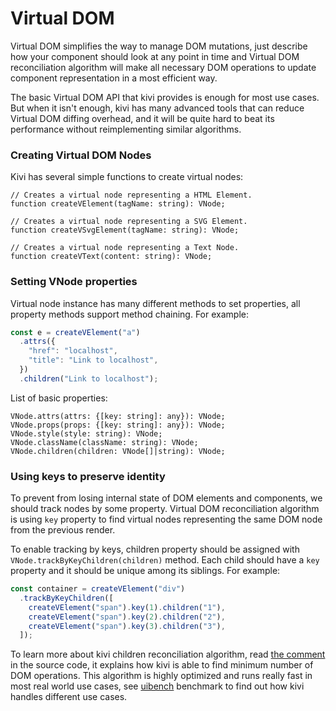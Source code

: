 # Virtual DOM

Virtual DOM simplifies the way to manage DOM mutations, just describe how your component should look at any point in
time and Virtual DOM reconciliation algorithm will make all necessary DOM operations to update component representation
in a most efficient way.

The basic Virtual DOM API that kivi provides is enough for most use cases. But when it isn't enough, kivi has many
advanced tools that can reduce Virtual DOM diffing overhead, and it will be quite hard to beat its performance without
reimplementing similar algorithms.

### Creating Virtual DOM Nodes

Kivi has several simple functions to create virtual nodes:

```
// Creates a virtual node representing a HTML Element.
function createVElement(tagName: string): VNode;

// Creates a virtual node representing a SVG Element.
function createVSvgElement(tagName: string): VNode;

// Creates a virtual node representing a Text Node.
function createVText(content: string): VNode;
```

### Setting VNode properties

Virtual node instance has many different methods to set properties, all property methods support method chaining. For
example:

```ts
const e = createVElement("a")
  .attrs({
    "href": "localhost",
    "title": "Link to localhost",
  })
  .children("Link to localhost");
```

List of basic properties:

```
VNode.attrs(attrs: {[key: string]: any}): VNode;
VNode.props(props: {[key: string]: any}): VNode;
VNode.style(style: string): VNode;
VNode.className(className: string): VNode;
VNode.children(children: VNode[]|string): VNode;
```

### Using keys to preserve identity

To prevent from losing internal state of DOM elements and components, we should track nodes by some property. Virtual
DOM reconciliation algorithm is using `key` property to find virtual nodes representing the same DOM node from
the previous render.

To enable tracking by keys, children property should be assigned with `VNode.trackByKeyChildren(children)` method. Each
child should have a `key` property and it should be unique among its siblings. For example:

```ts
const container = createVElement("div")
  .trackByKeyChildren([
    createVElement("span").key(1).children("1"),
    createVElement("span").key(2).children("2"),
    createVElement("span").key(3).children("3"),
  ]);
```

To learn more about kivi children reconciliation algorithm, read
[the comment](https://github.com/localvoid/kivi/blob/569ba49acd7d5c8809cfc621eb02ec6206f0d3c9/lib/reconciler.ts#L410-L641)
in the source code, it explains how kivi is able to find minimum number of DOM operations. This algorithm is highly
optimized and runs really fast in most real world use cases, see [uibench](https://localvoid.github.io/uibench/)
benchmark to find out how kivi handles different use cases.
